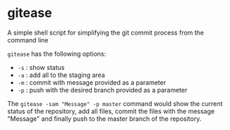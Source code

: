 # gitease
A simple shell script for simplifying the git commit process from the command line

`gitease` has the following options:

* `-s` : show status
* `-a` : add all to the staging area
* `-m` : commit with message provided as a parameter
* `-p` : push with the desired branch provided as a parameter

The `gitease -sam "Message" -p master` command would show the current status of the repository, add all files, commit the files with the message "Message" and finally push to the master branch of the repository.